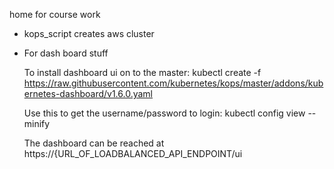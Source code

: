 home for course work

- kops_script creates aws cluster

- For dash board stuff

  To install dashboard ui on to the master: 
    kubectl create -f https://raw.githubusercontent.com/kubernetes/kops/master/addons/kubernetes-dashboard/v1.6.0.yaml
    
  Use this to get the username/password to login: 
    kubectl config view --minify
  
  The dashboard can be reached at https://{URL_OF_LOADBALANCED_API_ENDPOINT/ui
